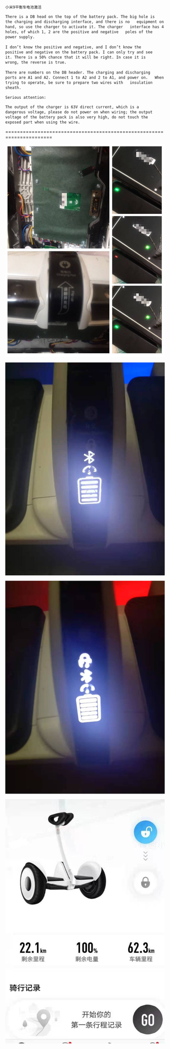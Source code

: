 `小米9平衡车电池激活`

    There is a DB head on the top of the battery pack. The big hole is   the charging and discharging interface, and there is no   equipment on hand, so use the charger to activate it. The charger   interface has 4 holes, of which 1, 2 are the positive and negative   poles of the power supply.

    I don’t know the positive and negative, and I don’t know the   positive and negative on the battery pack. I can only try and see   it. There is a 50% chance that it will be right. In case it is   wrong, the reverse is true.

    There are numbers on the DB header. The charging and discharging   ports are A1 and A2. Connect 1 to A2 and 2 to A1, and power on.   When trying to operate, be sure to prepare two wires with   insulation sheath.

`Serious attention:`

    The output of the charger is 63V direct current, which is a   dangerous voltage, please do not power on when wiring; the output   voltage of the battery pack is also very high, do not touch the   exposed part when using the wire.

======================================================================

![](https://github.com/PoisonWxyz/Docs/blob/6b82b52d23b4ded812c851503bfd38756b4b8877/Images/xiaomi9_1.jpg)

![](https://github.com/PoisonWxyz/Docs/blob/6b82b52d23b4ded812c851503bfd38756b4b8877/Images/xiaomi9_2.jpg)

![](https://github.com/PoisonWxyz/Docs/blob/6b82b52d23b4ded812c851503bfd38756b4b8877/Images/xiaomi9_3.jpg)

![](https://github.com/PoisonWxyz/Docs/blob/6b82b52d23b4ded812c851503bfd38756b4b8877/Images/xiaomi9_4.jpg)
